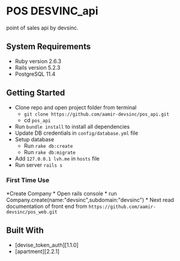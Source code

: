 # POS DESVINC_api
  point of sales api by devsinc.

## System Requirements

* Ruby version  2.6.3
* Rails version  5.2.3
* PostgreSQL    11.4

## Getting Started
* Clone repo and open project folder from terminal
    * `git clone https://github.com/aamir-devsinc/pos_api.git`
    * cd `pos_api`
* Run `bundle install` to install all dependencies
* Update DB credentials in `config/database.yml` file
* Setup database
    *  Run `rake db:create`
    *  Run `rake db:migrate`
* Add `127.0.0.1 lvh.me` in `hosts` file
* Run server `rails s `

### First Time Use
  *Create Company
    * Open rails console
      * run Company.create(name:"devsinc",subdomain:"devsinc")
    * Next read documentation of front end from
      `https://github.com/aamir-devsinc/pos_web.git`
## Built With
*  [devise_token_auth][1.1.0]
*  [apartment][2.2.1]
